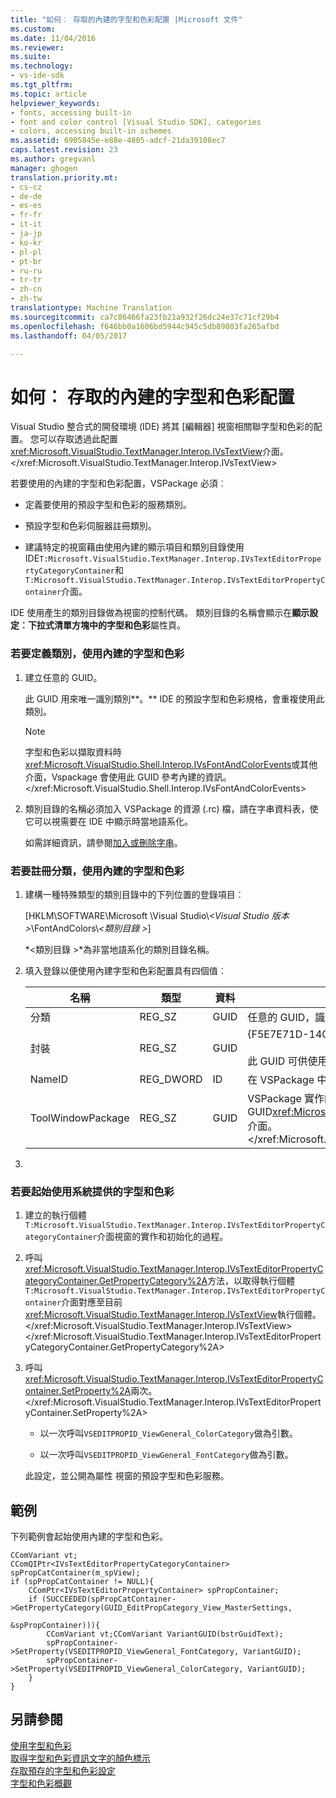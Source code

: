 ```yaml
---
title: "如何︰ 存取的內建的字型和色彩配置 |Microsoft 文件"
ms.custom: 
ms.date: 11/04/2016
ms.reviewer: 
ms.suite: 
ms.technology:
- vs-ide-sdk
ms.tgt_pltfrm: 
ms.topic: article
helpviewer_keywords:
- fonts, accessing built-in
- font and color control [Visual Studio SDK], categories
- colors, accessing built-in schemes
ms.assetid: 6905845e-e88e-4805-adcf-21da39108ec7
caps.latest.revision: 23
ms.author: gregvanl
manager: ghogen
translation.priority.mt:
- cs-cz
- de-de
- es-es
- fr-fr
- it-it
- ja-jp
- ko-kr
- pl-pl
- pt-br
- ru-ru
- tr-tr
- zh-cn
- zh-tw
translationtype: Machine Translation
ms.sourcegitcommit: ca7c86466fa23fb21a932f26dc24e37c71cf29b4
ms.openlocfilehash: f646bb0a1606bd5944c945c5db89083fa265afbd
ms.lasthandoff: 04/05/2017

---
```

# <a name="how-to-access-the-built-in-fonts-and-color-scheme"></a>如何︰ 存取的內建的字型和色彩配置
Visual Studio 整合式的開發環境 (IDE) 將其 [編輯器] 視窗相關聯字型和色彩的配置。 您可以存取透過此配置<xref:Microsoft.VisualStudio.TextManager.Interop.IVsTextView>介面。</xref:Microsoft.VisualStudio.TextManager.Interop.IVsTextView>  
  
 若要使用的內建的字型和色彩配置，VSPackage 必須︰  
  
-   定義要使用的預設字型和色彩的服務類別。  
  
-   預設字型和色彩伺服器註冊類別。  
  
-   建議特定的視窗藉由使用內建的顯示項目和類別目錄使用 IDE`T:Microsoft.VisualStudio.TextManager.Interop.IVsTextEditorPropertyCategoryContainer`和`T:Microsoft.VisualStudio.TextManager.Interop.IVsTextEditorPropertyContainer`介面。  
  
 IDE 使用產生的類別目錄做為視窗的控制代碼。 類別目錄的名稱會顯示在**顯示設定︰**下拉式清單方塊中的**字型和色彩**屬性頁。  
  
### <a name="to-define-a-category-using-built-in-fonts-and-colors"></a>若要定義類別，使用內建的字型和色彩  
  
1.  建立任意的 GUID。  
  
     此 GUID 用來唯一識別類別**。** IDE 的預設字型和色彩規格，會重複使用此類別。  
  
    > [!NOTE]
    >  字型和色彩以擷取資料時<xref:Microsoft.VisualStudio.Shell.Interop.IVsFontAndColorEvents>或其他介面，Vspackage 會使用此 GUID 參考內建的資訊。</xref:Microsoft.VisualStudio.Shell.Interop.IVsFontAndColorEvents>  
  
2.  類別目錄的名稱必須加入 VSPackage 的資源 (.rc) 檔，請在字串資料表，使它可以視需要在 IDE 中顯示時當地語系化。  
  
     如需詳細資訊，請參閱[加入或刪除字串](/cpp/windows/adding-or-deleting-a-string)。  
  
### <a name="to-register-a-category-using-built-in-fonts-and-colors"></a>若要註冊分類，使用內建的字型和色彩  
  
1.  建構一種特殊類型的類別目錄中的下列位置的登錄項目︰  
  
     [HKLM\SOFTWARE\Microsoft \Visual Studio\\*\<Visual Studio 版本 >*\FontAndColors\\*\<類別目錄 >*]  
  
     *\<類別目錄 >*為非當地語系化的類別目錄名稱。  
  
2.  填入登錄以便使用內建字型和色彩配置具有四個值︰  
  
    |名稱|類型|資料|描述|  
    |----------|----------|----------|-----------------|  
    |分類|REG_SZ|GUID|任意的 GUID，識別包含內建的字型和色彩配置的分類。|  
    |封裝|REG_SZ|GUID|{F5E7E71D-1401-11D1-883B-0000F87579D2}<br /><br /> 此 GUID 可供使用的預設字型和色彩設定的所有 Vspackage。|  
    |NameID|REG_DWORD|ID|在 VSPackage 中的可當地語系化的類別目錄名稱的資源識別碼。|  
    |ToolWindowPackage|REG_SZ|GUID|VSPackage 實作的 GUID<xref:Microsoft.VisualStudio.TextManager.Interop.IVsTextView>介面。</xref:Microsoft.VisualStudio.TextManager.Interop.IVsTextView>|  
  
3.  
  
### <a name="to-initiate-the-use-of-system-provided-fonts-and-colors"></a>若要起始使用系統提供的字型和色彩  
  
1.  建立的執行個體`T:Microsoft.VisualStudio.TextManager.Interop.IVsTextEditorPropertyCategoryContainer`介面視窗的實作和初始化的過程。  
  
2.  呼叫<xref:Microsoft.VisualStudio.TextManager.Interop.IVsTextEditorPropertyCategoryContainer.GetPropertyCategory%2A>方法，以取得執行個體`T:Microsoft.VisualStudio.TextManager.Interop.IVsTextEditorPropertyContainer`介面對應至目前<xref:Microsoft.VisualStudio.TextManager.Interop.IVsTextView>執行個體。</xref:Microsoft.VisualStudio.TextManager.Interop.IVsTextView> </xref:Microsoft.VisualStudio.TextManager.Interop.IVsTextEditorPropertyCategoryContainer.GetPropertyCategory%2A>  
  
3.  呼叫<xref:Microsoft.VisualStudio.TextManager.Interop.IVsTextEditorPropertyContainer.SetProperty%2A>兩次。</xref:Microsoft.VisualStudio.TextManager.Interop.IVsTextEditorPropertyContainer.SetProperty%2A>  
  
    -   以一次呼叫`VSEDITPROPID_ViewGeneral_ColorCategory`做為引數。  
  
    -   以一次呼叫`VSEDITPROPID_ViewGeneral_FontCategory`做為引數。  
  
     此設定，並公開為屬性 視窗的預設字型和色彩服務。  
  
## <a name="example"></a>範例  
 下列範例會起始使用內建的字型和色彩。  
  
```  
CComVariant vt;  
CComQIPtr<IVsTextEditorPropertyCategoryContainer> spPropCatContainer(m_spView);  
if (spPropCatContainer != NULL){  
    CComPtr<IVsTextEditorPropertyContainer> spPropContainer;  
    if (SUCCEEDED(spPropCatContainer->GetPropertyCategory(GUID_EditPropCategory_View_MasterSettings,   
                                                          &spPropContainer))){  
        CComVariant vt;CComVariant VariantGUID(bstrGuidText);  
        spPropContainer->SetProperty(VSEDITPROPID_ViewGeneral_FontCategory, VariantGUID);  
        spPropContainer->SetProperty(VSEDITPROPID_ViewGeneral_ColorCategory, VariantGUID);  
    }  
}  
```  
  
## <a name="see-also"></a>另請參閱  
 [使用字型和色彩](../extensibility/using-fonts-and-colors.md)   
 [取得字型和色彩資訊文字的顏色標示](../extensibility/getting-font-and-color-information-for-text-colorization.md)   
 [存取預存的字型和色彩設定](../extensibility/accessing-stored-font-and-color-settings.md)   
 [字型和色彩概觀](../extensibility/font-and-color-overview.md)
